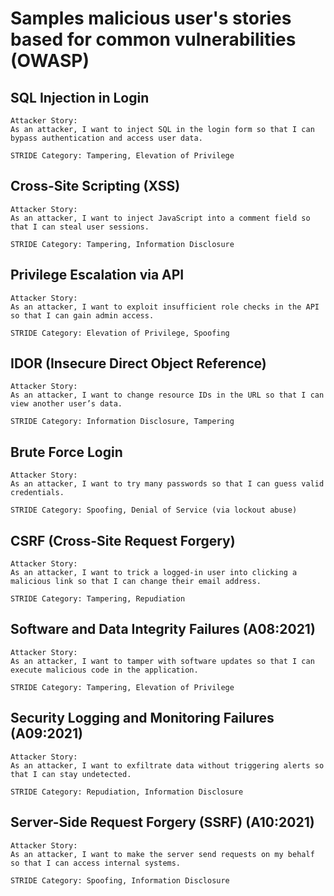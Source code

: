 # Samples malicious user's stories based for common vulnerabilities (OWASP)
## SQL Injection in Login

    Attacker Story:
    As an attacker, I want to inject SQL in the login form so that I can bypass authentication and access user data.

    STRIDE Category: Tampering, Elevation of Privilege


## Cross-Site Scripting (XSS)

    Attacker Story:
    As an attacker, I want to inject JavaScript into a comment field so that I can steal user sessions.

    STRIDE Category: Tampering, Information Disclosure


## Privilege Escalation via API

    Attacker Story:
    As an attacker, I want to exploit insufficient role checks in the API so that I can gain admin access.

    STRIDE Category: Elevation of Privilege, Spoofing

## IDOR (Insecure Direct Object Reference)

    Attacker Story:
    As an attacker, I want to change resource IDs in the URL so that I can view another user’s data.

    STRIDE Category: Information Disclosure, Tampering


## Brute Force Login

    Attacker Story:
    As an attacker, I want to try many passwords so that I can guess valid credentials.

    STRIDE Category: Spoofing, Denial of Service (via lockout abuse)


## CSRF (Cross-Site Request Forgery)

    Attacker Story:
    As an attacker, I want to trick a logged-in user into clicking a malicious link so that I can change their email address.

    STRIDE Category: Tampering, Repudiation


## Software and Data Integrity Failures (A08:2021)

    Attacker Story:
    As an attacker, I want to tamper with software updates so that I can execute malicious code in the application.

    STRIDE Category: Tampering, Elevation of Privilege


## Security Logging and Monitoring Failures (A09:2021)

    Attacker Story:
    As an attacker, I want to exfiltrate data without triggering alerts so that I can stay undetected.

    STRIDE Category: Repudiation, Information Disclosure

## Server-Side Request Forgery (SSRF) (A10:2021)

    Attacker Story:
    As an attacker, I want to make the server send requests on my behalf so that I can access internal systems.

    STRIDE Category: Spoofing, Information Disclosure
